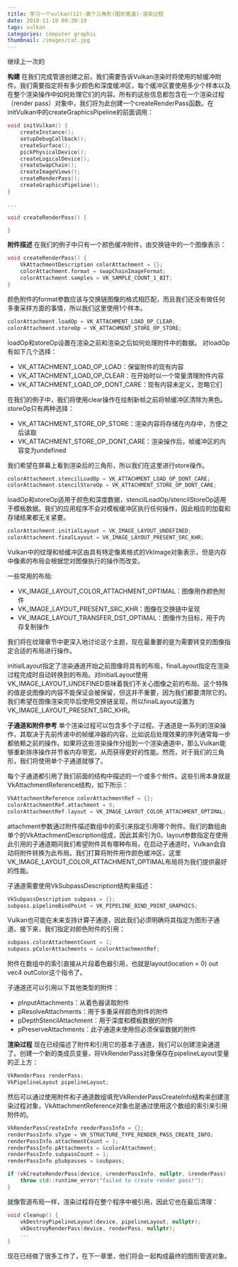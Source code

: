 ```yaml
---
title: 学习一个vulkan(12)-画个三角形(图形管道)-渲染过程
date: 2018-11-10 09:30:19
tags: vulkan
categories: computer graphic
thumbnail: /images/cat.jpg
---
```

继续上一次的
<!-- more -->
<b>构建</b>
在我们完成管道创建之前，我们需要告诉Vulkan渲染时将使用的帧缓冲附件。我们需要指定将有多少颜色和深度缓冲区，每个缓冲区要使用多少个样本以及在整个渲染操作中如何处理它们的内容。所有的这些信息都包含在一个渲染过程（render pass）对象中，我们将为此创建一个createRenderPass函数。在initVulkan中的createGraphicsPipeline的前面调用：
```cpp
void initVulkan() {
    createInstance();
    setupDebugCallback();
    createSurface();
    pickPhysicalDevice();
    createLogicalDevice();
    createSwapChain();
    createImageViews();
    createRenderPass();
    createGraphicsPipeline();
}

...

void createRenderPass() {

}
```

<b>附件描述</b>
在我们的例子中只有一个颜色缓冲附件，由交换链中的一个图像表示：
```cpp
void createRenderPass() {
    VkAttachmentDescription colorAttachment = {};
    colorAttachment.format = swapChainImageFormat;
    colorAttachment.samples = VK_SAMPLE_COUNT_1_BIT;
}
```
颜色附件的format参数应该与交换链图像的格式相匹配，而且我们还没有做任何多重采样方面的事情，所以我们这里使用1个样本。
```cpp
colorAttachment.loadOp = VK_ATTACHMENT_LOAD_OP_CLEAR;
colorAttachment.storeOp = VK_ATTACHMENT_STORE_OP_STORE;
```
loadOp和storeOp设置在渲染之前和渲染之后如何处理附件中的数据。
对loadOp有如下几个选择：
* VK_ATTACHMENT_LOAD_OP_LOAD：保留附件的现有内容
* VK_ATTACHMENT_LOAD_OP_CLEAR：在开始时以一个常量清理附件内容
* VK_ATTACHMENT_LOAD_OP_DONT_CARE：现有内容未定义，忽略它们

在我们的例子中，我们将使用clear操作在绘制新帧之前将帧缓冲区清除为黑色。
storeOp只有两种选择：
* VK_ATTACHMENT_STORE_OP_STORE：渲染内容将存储在内存中，方便之后读取
* VK_ATTACHMENT_STORE_OP_DONT_CARE：渲染操作后，帧缓冲区的内容变为undefined

我们希望在屏幕上看到渲染后的三角形，所以我们在这里进行store操作。
```cpp
colorAttachment.stencilLoadOp = VK_ATTACHMENT_LOAD_OP_DONT_CARE;
colorAttachment.stencilStoreOp = VK_ATTACHMENT_STORE_OP_DONT_CARE;
```
loadOp和storeOp适用于颜色和深度数据，stencilLoadOp/stencilStoreOp适用于模板数据。我们的应用程序不会对模板缓冲区执行任何操作，因此相应的加载和存储结果都无关紧要。
```cpp
colorAttachment.initialLayout = VK_IMAGE_LAYOUT_UNDEFINED;
colorAttachment.finalLayout = VK_IMAGE_LAYOUT_PRESENT_SRC_KHR;
```
Vulkan中的纹理和帧缓冲区由具有特定像素格式的VkImage对象表示，但是内存中像素的布局会根据您对图像执行的操作而改变。

一些常用的布局:
* VK_IMAGE_LAYOUT_COLOR_ATTACHMENT_OPTIMAL：图像用作颜色附件
* VK_IMAGE_LAYOUT_PRESENT_SRC_KHR：图像在交换链中呈现
* VK_IMAGE_LAYOUT_TRANSFER_DST_OPTIMAL：图像作为目标，用于内存复制操作

我们将在纹理章节中更深入地讨论这个主题，现在最重要的是为需要转变的图像指定合适的布局进行操作。

initialLayout指定了渲染通道开始之前图像将具有的布局，finalLayout指定在渲染过程完成时自动转换到的布局。对initialLayout使用VK_IMAGE_LAYOUT_UNDEFINED意味着我们不关心图像之前的布局。这个特殊的值是说图像的内容不能保证会被保留，但这并不重要，因为我们都要清除它的。我们希望在图像渲染完毕后使用交换链呈现，所以finalLayout设置为VK_IMAGE_LAYOUT_PRESENT_SRC_KHR。

<b>子通道和附件参考</b>
单个渲染过程可以包含多个子过程。子通道是一系列的渲染操作，其取决于先前传递中的帧缓冲器的内容，比如说后处理效果的序列通常每一步都依赖之前的操作。如果将这些渲染操作分组到一个渲染通道中，那么Vulkan能够重新排序操作并节省内存带宽，从而获得更好的性能。然而，对于我们的三角形，我们将使用单个子通道就够了。

每个子通道都引用了我们前面的结构中描述的一个或多个附件。这些引用本身就是VkAttachmentReference结构，如下所示：
```cpp
VkAttachmentReference colorAttachmentRef = {};
colorAttachmentRef.attachment = 0;
colorAttachmentRef.layout = VK_IMAGE_LAYOUT_COLOR_ATTACHMENT_OPTIMAL;
```
attachment参数通过附件描述数组中的索引来指定引用哪个附件。我们的数组由单个的VkAttachmentDescription组成，因此其索引为0。layout参数指定在使用此引用的子通道期间我们希望附件具有哪种布局，在启动子通道时，Vulkan会自动将附件转换为此布局。我们打算将附件用作颜色缓冲区，这里VK_IMAGE_LAYOUT_COLOR_ATTACHMENT_OPTIMAL布局将为我们提供最好的性能。

子通道需要使用VkSubpassDescription结构来描述：
```cpp
VkSubpassDescription subpass = {};
subpass.pipelineBindPoint = VK_PIPELINE_BIND_POINT_GRAPHICS;
```
Vulkan也可能在未来支持计算子通道，因此我们必须明确将其指定为图形子通道。接下来，我们指定对颜色附件的引用：
```cpp
subpass.colorAttachmentCount = 1;
subpass.pColorAttachments = &colorAttachmentRef;
```
附件在数组中的索引直接从片段着色器引用，也就是layout(location = 0) out vec4 outColor这个指令了。

子通道还可以引用以下其他类型的附件：
* pInputAttachments：从着色器读取附件
* pResolveAttachments：用于多重采样颜色附件的附件
* pDepthStencilAttachment：用于深度和模板数据的附件
* pPreserveAttachments：此子通道未使用但必须保留数据的附件

<b>渲染过程</b>
现在已经描述了附件和引用它的基本子通道，我们可以创建渲染通道了。创建一个新的类成员变量，将VkRenderPass对象保存在pipelineLayout变量的正上方：
```cpp
VkRenderPass renderPass;
VkPipelineLayout pipelineLayout;
```
然后可以通过使用附件和子通道数组填充VkRenderPassCreateInfo结构来创建渲染过程对象，VkAttachmentReference对象也是通过使用这个数组的索引来引用附件的。
```cpp
VkRenderPassCreateInfo renderPassInfo = {};
renderPassInfo.sType = VK_STRUCTURE_TYPE_RENDER_PASS_CREATE_INFO;
renderPassInfo.attachmentCount = 1;
renderPassInfo.pAttachments = &colorAttachment;
renderPassInfo.subpassCount = 1;
renderPassInfo.pSubpasses = &subpass;

if (vkCreateRenderPass(device, &renderPassInfo, nullptr, &renderPass) != VK_SUCCESS) {
    throw std::runtime_error("failed to create render pass!");
}
```
就像管道布局一样，渲染过程将在整个程序中被引用，因此它也在最后清理：
```cpp
void cleanup() {
    vkDestroyPipelineLayout(device, pipelineLayout, nullptr);
    vkDestroyRenderPass(device, renderPass, nullptr);
    ...
}
```
现在已经做了很多工作了，在下一章里，他们将会一起构成最终的图形管道对象。



















































